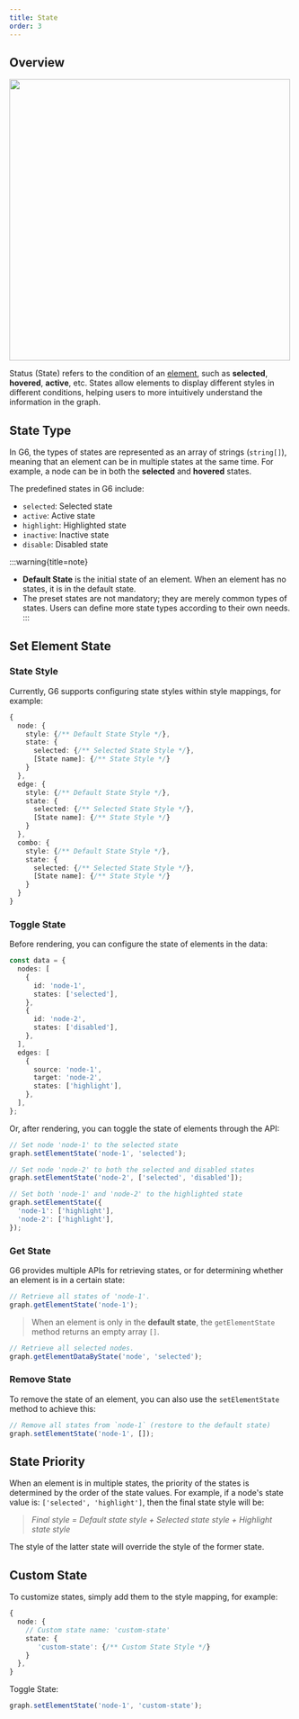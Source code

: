 ```yaml
---
title: State
order: 3
---
```


## Overview

<image width="500px" src="https://mdn.alipayobjects.com/huamei_qa8qxu/afts/img/A*yVbORYybrDQAAAAAAAAAAAAADmJ7AQ/original" />

Status (State) refers to the condition of an <u>element</u>, such as **selected**, **hovered**, **active**, etc. States allow elements to display different styles in different conditions, helping users to more intuitively understand the information in the graph.

## State Type

In G6, the types of states are represented as an array of strings (`string[]`), meaning that an element can be in multiple states at the same time. For example, a node can be in both the **selected** and **hovered** states.

The predefined states in G6 include:

- `selected`: Selected state
- `active`: Active state
- `highlight`: Highlighted state
- `inactive`: Inactive state
- `disable`: Disabled state

:::warning{title=note}

- **Default State** is the initial state of an element. When an element has no states, it is in the default state.
- The preset states are not mandatory; they are merely common types of states. Users can define more state types according to their own needs.
  :::

## Set Element State

### State Style

Currently, G6 supports configuring state styles within style mappings, for example:

```typescript
{
  node: {
    style: {/** Default State Style */},
    state: {
      selected: {/** Selected State Style */},
      [State name]: {/** State Style */}
    }
  },
  edge: {
    style: {/** Default State Style */},
    state: {
      selected: {/** Selected State Style */},
      [State name]: {/** State Style */}
    }
  },
  combo: {
    style: {/** Default State Style */},
    state: {
      selected: {/** Selected State Style */},
      [State name]: {/** State Style */}
    }
  }
}
```

### Toggle State

Before rendering, you can configure the state of elements in the data:

```typescript
const data = {
  nodes: [
    {
      id: 'node-1',
      states: ['selected'],
    },
    {
      id: 'node-2',
      states: ['disabled'],
    },
  ],
  edges: [
    {
      source: 'node-1',
      target: 'node-2',
      states: ['highlight'],
    },
  ],
};
```

Or, after rendering, you can toggle the state of elements through the API:

```typescript
// Set node 'node-1' to the selected state
graph.setElementState('node-1', 'selected');

// Set node 'node-2' to both the selected and disabled states
graph.setElementState('node-2', ['selected', 'disabled']);

// Set both 'node-1' and 'node-2' to the highlighted state
graph.setElementState({
  'node-1': ['highlight'],
  'node-2': ['highlight'],
});
```

### Get State

G6 provides multiple APIs for retrieving states, or for determining whether an element is in a certain state:

```typescript
// Retrieve all states of 'node-1'.
graph.getElementState('node-1');
```

> When an element is only in the **default state**, the `getElementState` method returns an empty array `[]`.

```typescript
// Retrieve all selected nodes.
graph.getElementDataByState('node', 'selected');
```

### Remove State

To remove the state of an element, you can also use the `setElementState` method to achieve this:

```typescript
// Remove all states from `node-1` (restore to the default state)
graph.setElementState('node-1', []);
```

## State Priority

When an element is in multiple states, the priority of the states is determined by the order of the state values. For example, if a node's state value is: `['selected', 'highlight']`, then the final state style will be:

> <i>Final style = Default state style + Selected state style + Highlight state style</i>

The style of the latter state will override the style of the former state.

## Custom State

To customize states, simply add them to the style mapping, for example:

```typescript
{
  node: {
    // Custom state name: 'custom-state'
    state: {
       'custom-state': {/** Custom State Style */}
    }
  },
}
```

Toggle State:

```typescript
graph.setElementState('node-1', 'custom-state');
```
